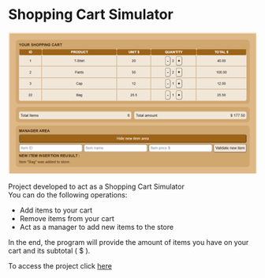 # Shopping Cart Simulator
<p align="center">
  <img src="shopping_cart_logo.png" width="900">
</p>

<p>Project developed to act as a Shopping Cart Simulator<br>
You can do the following operations:
</p>
<ul>
  <li>Add items to your cart</li>
  <li>Remove items from your cart</li>
  <li>Act as a manager to add new items to the store</li>
</ul>
<p>In the end, the program will provide the amount of items you have on your cart and its subtotal ( $ ).</p>
<p>To access the project click <a href='https://bank-simulator-six.vercel.app/'>here</a> </p>
